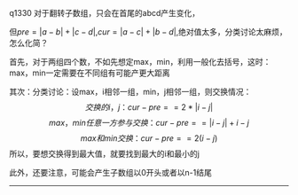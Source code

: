 q1330  对于翻转子数组，只会在首尾的abcd产生变化，

但$pre = |a-b|+|c-d|$,$cur = |a-c| + |b-d|$,绝对值太多，分类讨论太麻烦，怎么化简？

首先，对于两组四个数，不如先想定max，min，利用一般化去括号，这时：max，min一定需要在不同组有可能产更大距离

其次：分类讨论：设max，i相邻一组，min，j相邻一组，则交换情况：
$$交换的i，j：cur-pre == 2*|i-j|$$
$$max，min任意一方参与交换：cur -pre == |i-j| + i-j$$
$$max和min交换：cur -pre == 2(i-j)$$
所以，要想交换得到最大值，就要找到最大的i和最小的j

此外，还要注意，可能会产生子数组以0开头或者以n-1结尾
***